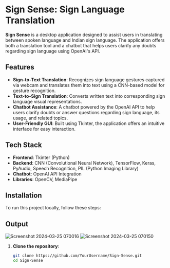 # Sign Sense: Sign Language Translation 

**Sign Sense** is a desktop application designed to assist users in translating between spoken language and Indian sign language. The application offers both a translation tool and a chatbot that helps users clarify any doubts regarding sign language using OpenAI's API.

## Features

- **Sign-to-Text Translation**: Recognizes sign language gestures captured via webcam and translates them into text using a CNN-based model for gesture recognition.
- **Text-to-Sign Translation**: Converts written text into corresponding sign language visual representations.
- **Chatbot Assistance**: A chatbot powered by the OpenAI API to help users clarify doubts or answer questions regarding sign language, its usage, and related topics.
- **User-Friendly GUI**: Built using Tkinter, the application offers an intuitive interface for easy interaction.

## Tech Stack

- **Frontend**: Tkinter (Python)
- **Backend**: CNN (Convolutional Neural Network), TensorFlow, Keras, PyAudio, Speech Recognition, PIL (Python Imaging Library)
- **Chatbot**: OpenAI API Integration
- **Libraries**: OpenCV, MediaPipe

## Installation

To run this project locally, follow these steps:

## Output

![Screenshot 2024-03-25 070016](https://github.com/user-attachments/assets/ebc97b20-1742-46c3-8f1d-eac108ed87a5)
![Screenshot 2024-03-25 070150](https://github.com/user-attachments/assets/afa67835-b103-45fc-a39d-c2226854d4b4)


1. **Clone the repository**:
   ```bash
   git clone https://github.com/YourUsername/Sign-Sense.git
   cd Sign-Sense
